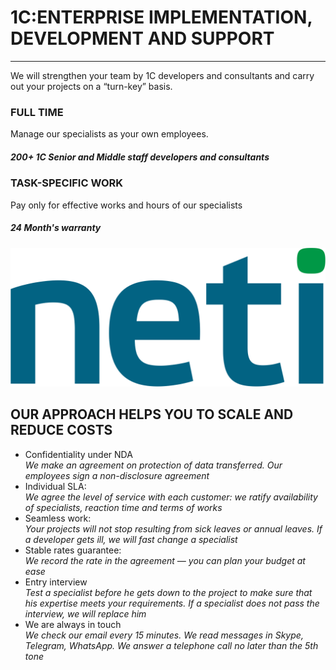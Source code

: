 # 1C:ENTERPRISE IMPLEMENTATION, DEVELOPMENT AND SUPPORT
---
We will strengthen your team by 1C developers and consultants and
carry out your projects on a “turn-key” basis.


### FULL TIME
Manage our specialists as your own employees. 
##### 200+ 1C Senior and Middle staff developers and consultants

### TASK-SPECIFIC WORK
Pay only for effective works and hours of our specialists
##### 24 Month's warranty
![NetiLOgo](docs/netilogo.png)

## OUR APPROACH HELPS YOU TO SCALE AND REDUCE COSTS
* Confidentiality under NDA <br/>
_We make an agreement on protection of data transferred. Our
employees sign a non-disclosure agreement_
* Individual SLA:<br/>
 _We agree the level of service with each customer: we ratify availability of specialists, reaction time and terms of works_
* Seamless work: <br/>
 _Your projects will not stop resulting from sick leaves or
annual leaves. If a developer gets ill, we will fast change a
specialist_
* Stable rates guarantee:<br/>
_We record the rate in the agreement — you can plan your budget at ease_
* Entry interview<br/>
_Test a specialist before he gets down to the project to make
sure that his expertise meets your requirements. If a specialist does not pass the interview, we will replace him_
* We are always in touch<br/>
_We check our email every 15 minutes. We read messages in
Skype, Telegram, WhatsApp. We answer a telephone call no later than the 5th tone_
